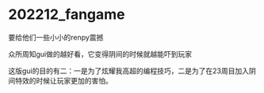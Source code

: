 # 202212_fangame

要给他们一些小小的renpy震撼

众所周知gui做的越好看，它变得阴间的时候就越能吓到玩家

这版gui的目的有二：一是为了炫耀我高超的编程技巧，二是为了在23周目加入阴间特效的时候让玩家更加的害怕。
